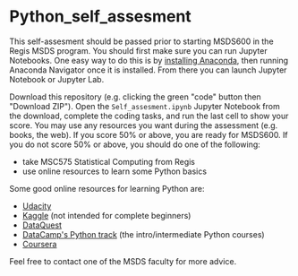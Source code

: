 # Python_self_assesment
This self-assesment should be passed prior to starting MSDS600 in the Regis MSDS program. You should first make sure you can run Jupyter Notebooks. One easy way to do this is by [installing Anaconda](https://www.anaconda.com/products/individual), then running Anaconda Navigator once it is installed. From there you can launch Jupyter Notebook or Jupyter Lab.

Download this repository (e.g. clicking the green "code" button then "Download ZIP"). Open the `Self_assesment.ipynb` Jupyter Notebook from the download, complete the coding tasks, and run the last cell to show your score. You may use any resources you want during the assessment (e.g. books, the web). If you score 50% or above, you are ready for MSDS600. If you do not score 50% or above, you should do one of the following:

- take MSC575 Statistical Computing from Regis
- use online resources to learn some Python basics

Some good online resources for learning Python are:
- [Udacity](https://www.udacity.com/course/introduction-to-python--ud1110)
- [Kaggle](https://www.kaggle.com/learn/overview) (not intended for complete beginners)
- [DataQuest](https://www.dataquest.io/course/python-for-data-science-fundamentals/)
- [DataCamp's Python track](https://www.datacamp.com/tracks/python-fundamentals) (the intro/intermediate Python courses)
- [Coursera](https://www.coursera.org/learn/python)

Feel free to contact one of the MSDS faculty for more advice.